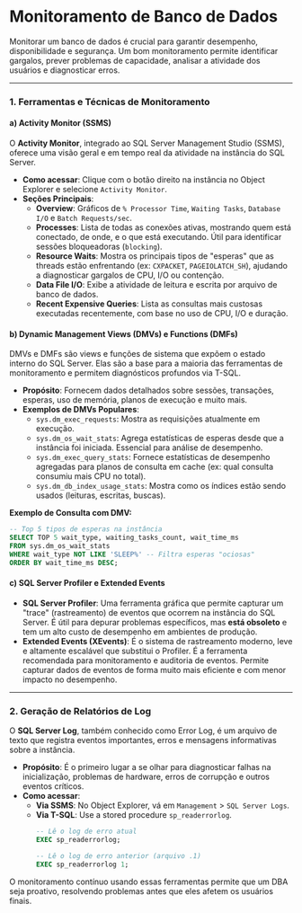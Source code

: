 # Monitoramento de Banco de Dados

Monitorar um banco de dados é crucial para garantir desempenho, disponibilidade e segurança. Um bom monitoramento permite identificar gargalos, prever problemas de capacidade, analisar a atividade dos usuários e diagnosticar erros.

---

### 1. Ferramentas e Técnicas de Monitoramento

#### a) Activity Monitor (SSMS)
O **Activity Monitor**, integrado ao SQL Server Management Studio (SSMS), oferece uma visão geral e em tempo real da atividade na instância do SQL Server.

- **Como acessar**: Clique com o botão direito na instância no Object Explorer e selecione `Activity Monitor`.
- **Seções Principais**:
  - **Overview**: Gráficos de `% Processor Time`, `Waiting Tasks`, `Database I/O` e `Batch Requests/sec`.
  - **Processes**: Lista de todas as conexões ativas, mostrando quem está conectado, de onde, e o que está executando. Útil para identificar sessões bloqueadoras (`blocking`).
  - **Resource Waits**: Mostra os principais tipos de "esperas" que as threads estão enfrentando (ex: `CXPACKET`, `PAGEIOLATCH_SH`), ajudando a diagnosticar gargalos de CPU, I/O ou contenção.
  - **Data File I/O**: Exibe a atividade de leitura e escrita por arquivo de banco de dados.
  - **Recent Expensive Queries**: Lista as consultas mais custosas executadas recentemente, com base no uso de CPU, I/O e duração.

#### b) Dynamic Management Views (DMVs) e Functions (DMFs)
DMVs e DMFs são views e funções de sistema que expõem o estado interno do SQL Server. Elas são a base para a maioria das ferramentas de monitoramento e permitem diagnósticos profundos via T-SQL.

- **Propósito**: Fornecem dados detalhados sobre sessões, transações, esperas, uso de memória, planos de execução e muito mais.
- **Exemplos de DMVs Populares**:
  - `sys.dm_exec_requests`: Mostra as requisições atualmente em execução.
  - `sys.dm_os_wait_stats`: Agrega estatísticas de esperas desde que a instância foi iniciada. Essencial para análise de desempenho.
  - `sys.dm_exec_query_stats`: Fornece estatísticas de desempenho agregadas para planos de consulta em cache (ex: qual consulta consumiu mais CPU no total).
  - `sys.dm_db_index_usage_stats`: Mostra como os índices estão sendo usados (leituras, escritas, buscas).

**Exemplo de Consulta com DMV:**
```sql
-- Top 5 tipos de esperas na instância
SELECT TOP 5 wait_type, waiting_tasks_count, wait_time_ms
FROM sys.dm_os_wait_stats
WHERE wait_type NOT LIKE 'SLEEP%' -- Filtra esperas "ociosas"
ORDER BY wait_time_ms DESC;
```

#### c) SQL Server Profiler e Extended Events

- **SQL Server Profiler**: Uma ferramenta gráfica que permite capturar um "trace" (rastreamento) de eventos que ocorrem na instância do SQL Server. É útil para depurar problemas específicos, mas **está obsoleto** e tem um alto custo de desempenho em ambientes de produção.
- **Extended Events (XEvents)**: É o sistema de rastreamento moderno, leve e altamente escalável que substitui o Profiler. É a ferramenta recomendada para monitoramento e auditoria de eventos. Permite capturar dados de eventos de forma muito mais eficiente e com menor impacto no desempenho.

---

### 2. Geração de Relatórios de Log

O **SQL Server Log**, também conhecido como Error Log, é um arquivo de texto que registra eventos importantes, erros e mensagens informativas sobre a instância.

- **Propósito**: É o primeiro lugar a se olhar para diagnosticar falhas na inicialização, problemas de hardware, erros de corrupção e outros eventos críticos.
- **Como acessar**:
  - **Via SSMS**: No Object Explorer, vá em `Management` > `SQL Server Logs`.
  - **Via T-SQL**: Use a stored procedure `sp_readerrorlog`.
    ```sql
    -- Lê o log de erro atual
    EXEC sp_readerrorlog;

    -- Lê o log de erro anterior (arquivo .1)
    EXEC sp_readerrorlog 1;
    ```

O monitoramento contínuo usando essas ferramentas permite que um DBA seja proativo, resolvendo problemas antes que eles afetem os usuários finais.
